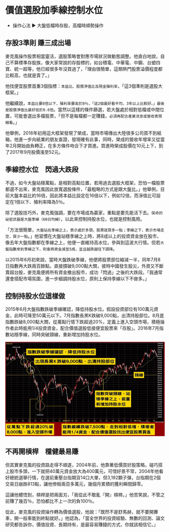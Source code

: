 # 價值選股加季線控制水位


- 操作心法 ▶ 大盤低檔時存股，高檔時順勢操作


## 存股3準則 賺三成出場　

麥克風操作股票相當靈活，選股策略會對應市場狀況做動態調整。他直白地說，自己不算標準存股族，像大家常說的存股標的，如台積電、中華電、中鋼、台塑四寶、統一超等，他已經很多年沒買過了，「理由很簡單，這類熱門股票溢價程度都比較高，也就是貴了。」


他找便宜股票首重3個指標：`本益比、股價淨值比及現金殖利率`，「這3個準則是選股大框架。」

他繼續說，`本益比要8倍以下，殖利率要高於8％，「這2個最好看平均，3年以上比較好。」最後是股價淨值比最好低於0.6倍`。當然以這樣的條件篩選，若大盤處於相對低檔或中間位置，可能會選出多檔股票，「但不是每檔都一定賺錢，`必須再配合產業消息或營收表現細看`。」

他舉例，2016年初用這大框架發現了榮成，當時市場傳出大陸很多公司買不到紙箱，他進一步向紙業的朋友查證，發現確有此事，同時，榮成的營收年增率又從當年2月開始由負轉正，在多方條件吻合下才買進。買進時榮成股價在10元上下，到了2017年9月股價漲至52元。


## 季線控水位　閃過大跌段

不過，如今大盤站穩萬點，是相對高點位置，若用過去選股大框架，恐怕一檔股票都選不出來，麥克風因此放寬選股條件，「最粗略的方式是跟大盤比。」他舉例，目前大盤本益比約16倍，因此將本益比設定在16倍以下，例如12倍，而淨值比可設定在1倍以下、殖利率降為5％。

除了選股技巧外，麥克風強調，要在市場成為贏家，重點是要先能活下去。`保命的祕密武器是大盤季線（60日均線）`，以此來控制持股水位，也就是控制風險。


「方法很簡單，`大盤站在季線之上，表示處於多頭，股票就買多一點；季線之下，表示市場走空，買少一點`。」他習慣在大盤站穩季線之上時，將8成以上的投資資金放在股市，像去年大盤指數都在季線之上，他便一直維持高水位，參與到這波大行情。但若`大盤指數來到季線之下，則會將資金減至5成，並且越跌越往下調降`。


以2015年6月初來說，當時大盤跌破季線，他便將股票部位縮減一半，同年7月8日指數再大跌兩百餘點，直接摜破9,000點大關，彼時中國發生股災，外資又不斷賣超台股，麥克風便將所有資金撤出股市，成功「閃過」之後的大跌段。「我通常還會搭配市場氛圍，進一步細調持股水位，原則上保持季線以下不做多。」


## 控制持股水位這樣做


2015年6月大盤指數跌破季線確認，降低持股水位。假設投資部位有100萬元資金，此時可降至50萬元以下。7月指數長黑K跌破9,000點，出清持股部位。8月底指數跌破8,000點大關，從萬點行情下跌超過20%，定義上進入空頭市場，積極操作者此時能用1/4投資資金，配合價值選股低接便宜股票來「存股」。2016年7月指數站穩季線，同時突破頸線，重新增加持股水位。


![](images/20180119105423-0a14f4cc423d8c03bc401820856ea520-mobile.jpg)

## 不再開槓桿　穩健最易賺

但其實麥克風的投資路走得不順遂，2004年前，他靠著低價買好股策略，碰巧搭上股市多頭，一下就把40萬元資金放大為400萬元，可惜好景不常，2004年他看好總統選舉行情，在選前重壓台指期貨14口大單，但3,192顆子彈，台指期在2個交易日崩跌813點，讓他慘賠兩百多萬元，幾個月累積的獲利瞬間歸零。

這讓他體悟到，槓桿是把兩面刃，「我從此不敢亂『開』槓桿。」他苦笑說，不管之前賺了幾百％，恐怕都比不上一次的負100％。

從此，麥克風的投資操作轉為價值選股，他說：「既然不是舒馬赫，就不要開賽車，開一般車能到終點就好。」他認為，「當全世界的投資經驗、無數的回測、論文研究都告訴你，價值投資、長期持有，是最容易賺錢的方式，你就該相信它。」


